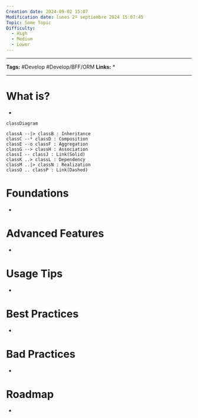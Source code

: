 ```yaml
---
Creation date: 2024-09-02 15:07
Modification date: lunes 2º septiembre 2024 15:07:45
Topic: Some Topic
Difficulty:
  - High
  - Medium
  - Lower
---
```


---

**Tags:** #Develop #Develop/BFF/ORM 
**Links:** 
* 

---

# What is?
-

```mermaid
classDiagram

classA --|> classB : Inheritance
classC --* classD : Composition
classE --o classF : Aggregation
classG --> classH : Association
classI -- classJ : Link(Solid)
classK ..> classL : Dependency
classM ..|> classN : Realization
classO .. classP : Link(Dashed)
```

# Foundations
-

# Advanced Features
-

# Usage Tips
-

# Best Practices
-

# Bad Practices
-

# Roadmap
-